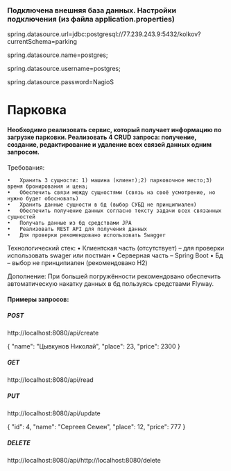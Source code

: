 ### Подключена внешняя база данных. Настройки подключения (из файла application.properties)
spring.datasource.url=jdbc:postgresql://77.239.243.9:5432/kolkov?currentSchema=parking

spring.datasource.name=postgres;

spring.datasource.username=postgres;

spring.datasource.password=NagioS

# Парковка

#### Необходимо реализовать сервис, который получает информацию по загрузке парковки. Реализовать 4 CRUD запроса: получение, создание, редактирование и удаление всех связей данных одним запросом.

Требования:

	•	Хранить 3 сущности: 1) машина (клиент);2) парковочное место;3) время бронирования и цена;
	•	Обеспечить связи между сущностями (связь на своё усмотрение, но нужно будет обосновать)
	•	Хранить данные сущности в бд (выбор СУБД не принципиален)
	•	Обеспечить получение данных согласно тексту задачи всех связанных сущностей
	•	Получать данные из бд средствами JPA
	•	Реализовать REST API для получения данных
	•	Для проверки рекомендовано использовать Swagger
  
Технологический стек:
	•	Клиентская часть (отсутствует) – для проверки использовать swager или постман
	•	Серверная часть – Spring Boot
	•	Бд – выбор не принципиален (рекомендовано H2)

Дополнение: 
При большей погружённости рекомендовано обеспечить автоматическую накатку данных в бд пользуясь средствами Flyway.

#### Примеры запросов:

##### POST

http://localhost:8080/api/create

{
    "name": "Цывкунов Николай",
    "place": 23,
    "price": 2300
}

##### GET

http://localhost:8080/api/read

##### PUT

http://localhost:8080/api/update

{
    "id": 4,
    "name": "Сергеев Семен",
    "place": 12,
    "price": 777
}

##### DELETE

http://localhost:8080/api/http://localhost:8080/delete
